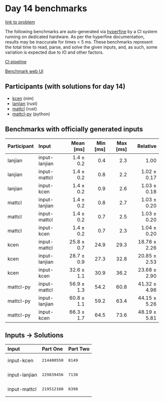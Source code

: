 # Day 14 benchmarks

[link to problem](https://adventofcode.com/2024/day/14)

The following benchmarks are auto-generated via
[hyperfine](https://github.com/sharkdp/hyperfine) by a CI system running on
dedicated hardware. As per the hyperfine documentation, results may be
inaccurate for times < 5 ms. These benchmarks represent the total time to read,
parse, and solve the given inputs, and, as such, some variation is expected due
to IO and other factors.

[CI pipeline](http://ci.papercode.net:8080/teams/main/pipelines/aoc2024)

[Benchmark web UI](https://aoc.ancalagon.black)


## Participants (with solutions for day 14)

- [kcen](https://github.com/kcen/aoc2024) (nim)
- [lanjian](https://github.com/lanjian/aoc-2024) (rust)
- [mattcl](https://github.com/mattcl/aoc2024) (rust)
- [mattcl-py](https://github.com/mattcl/aoc2024-py) (python)


## Benchmarks with officially generated inputs

| Participant | Input | Mean [ms] | Min [ms] | Max [ms] | Relative |
|:---|:---|---:|---:|---:|---:|
| lanjian | input-lanjian | 1.4 ± 0.2 | 0.4 | 2.3 | 1.00 |
| lanjian | input-mattcl | 1.4 ± 0.2 | 0.8 | 2.2 | 1.02 ± 0.17 |
| lanjian | input-kcen | 1.4 ± 0.2 | 0.9 | 2.6 | 1.03 ± 0.18 |
| mattcl | input-lanjian | 1.4 ± 0.2 | 0.8 | 2.7 | 1.03 ± 0.20 |
| mattcl | input-mattcl | 1.4 ± 0.2 | 0.7 | 2.5 | 1.03 ± 0.20 |
| mattcl | input-kcen | 1.4 ± 0.2 | 0.7 | 2.3 | 1.04 ± 0.20 |
| kcen | input-mattcl | 25.8 ± 0.7 | 24.9 | 29.3 | 18.78 ± 2.26 |
| kcen | input-lanjian | 28.7 ± 0.9 | 27.3 | 32.8 | 20.85 ± 2.53 |
| kcen | input-kcen | 32.6 ± 1.1 | 30.9 | 36.2 | 23.68 ± 2.90 |
| mattcl-py | input-mattcl | 56.9 ± 1.3 | 54.2 | 60.8 | 41.32 ± 4.96 |
| mattcl-py | input-lanjian | 60.8 ± 1.1 | 59.2 | 63.4 | 44.15 ± 5.26 |
| mattcl-py | input-kcen | 66.3 ± 1.7 | 64.5 | 73.6 | 48.19 ± 5.81 |


## Inputs -> Solutions

| Input | Part One | Part Two |
|:---|:---|:---|
|input-kcen|<pre>214400550</pre>|<pre>8149</pre>|
|input-lanjian|<pre>229839456</pre>|<pre>7138</pre>|
|input-mattcl|<pre>219512160</pre>|<pre>6398</pre>|